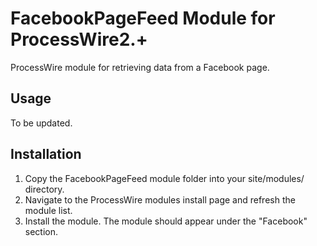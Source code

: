# FacebookPageFeed Module for ProcessWire2.+

ProcessWire module for retrieving data from a Facebook page.

## Usage

To be updated.

## Installation

1. Copy the FacebookPageFeed module folder into your site/modules/ directory.
2. Navigate to the ProcessWire modules install page and refresh the module list.
3. Install the module. The module should appear under the "Facebook" section.